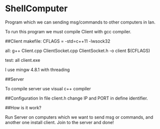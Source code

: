 # ShellComputer
Program which we can sending msg/commands to other computers in lan.

To run this program we must compile Client with gcc compiler.

##Client makefile:
 CFLAGS = -std=c++11 -lwsock32

all: 
	g++ Client.cpp ClientSocket.cpp ClientSocket.h -o client $(CFLAGS)

test: all
	client.exe
  
I use mingw 4.8.1 with threading   

##Server
 
 To compile server use visual c++ compiler
 
##Configuration
 In file client.h change IP and PORT in define identifier.
 
##How is it work?
 
 Run Server on computers which we want to send msg or commands, and another one install client.
 Join to the server and done!
  
  
